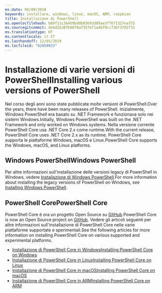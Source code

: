 ```yaml
---
ms.date: 08/09/2018
keywords: installare, windows, linux, macOS, ARM, raspbian
title: Installazione di PowerShell
ms.openlocfilehash: b89f11c36459bd0b03693d89ae3ff6f1327ea755
ms.sourcegitcommit: debd2b38fb8070a7357bf1a4bf9cc736f3702f31
ms.translationtype: HT
ms.contentlocale: it-IT
ms.lasthandoff: 12/05/2019
ms.locfileid: "62059033"
---
```

# <a name="installing-various-versions-of-powershell"></a><span data-ttu-id="578c1-103">Installazione di varie versioni di PowerShell</span><span class="sxs-lookup"><span data-stu-id="578c1-103">Installing various versions of PowerShell</span></span>

<span data-ttu-id="578c1-104">Nel corso degli anni sono state pubblicate molte versioni di PowerShell.</span><span class="sxs-lookup"><span data-stu-id="578c1-104">Over the years, there have been many releases of PowerShell.</span></span> <span data-ttu-id="578c1-105">Inizialmente, Windows PowerShell era basato su .NET Framework e funzionava solo nei sistemi Windows.</span><span class="sxs-lookup"><span data-stu-id="578c1-105">Initially, Windows PowerShell was built on the .NET Framework and only worked on Windows systems.</span></span> <span data-ttu-id="578c1-106">Nella versione corrente PowerShell Core usa .NET Core 2.x come runtime.</span><span class="sxs-lookup"><span data-stu-id="578c1-106">With the current release, PowerShell Core uses .NET Core 2.x as its runtime.</span></span> <span data-ttu-id="578c1-107">PowerShell Core supporta le piattaforme Windows, macOS e Linux.</span><span class="sxs-lookup"><span data-stu-id="578c1-107">PowerShell Core supports the Windows, macOS, and Linux platforms.</span></span>

## <a name="windows-powershell"></a><span data-ttu-id="578c1-108">Windows PowerShell</span><span class="sxs-lookup"><span data-stu-id="578c1-108">Windows PowerShell</span></span>

<span data-ttu-id="578c1-109">Per altre informazioni sull'installazione delle versioni legacy di PowerShell in Windows, vedere [Installazione di Windows PowerShell](installing-windows-powershell.md).</span><span class="sxs-lookup"><span data-stu-id="578c1-109">For more information about installing the legacy versions of PowerShell on Windows, see [Installing Windows PowerShell](installing-windows-powershell.md).</span></span>

## <a name="powershell-core"></a><span data-ttu-id="578c1-110">PowerShell Core</span><span class="sxs-lookup"><span data-stu-id="578c1-110">PowerShell Core</span></span>

<span data-ttu-id="578c1-111">PowerShell Core è ora un progetto Open Source su [GitHub](https://github.com/powershell/powershell).</span><span class="sxs-lookup"><span data-stu-id="578c1-111">PowerShell Core is now an Open Source project on [GitHub](https://github.com/powershell/powershell).</span></span>
<span data-ttu-id="578c1-112">Vedere gli articoli seguenti per altre informazioni sull'installazione di PowerShell Core nelle varie piattaforme supportate e sperimentali.</span><span class="sxs-lookup"><span data-stu-id="578c1-112">See the following articles for more information on installing PowerShell Core on various supported and experimental platforms.</span></span>

- [<span data-ttu-id="578c1-113">Installazione di PowerShell Core in Windows</span><span class="sxs-lookup"><span data-stu-id="578c1-113">Installing PowerShell Core on Windows</span></span>](Installing-PowerShell-Core-on-Windows.md)
- [<span data-ttu-id="578c1-114">Installazione di PowerShell Core in Linux</span><span class="sxs-lookup"><span data-stu-id="578c1-114">Installing PowerShell Core on Linux</span></span>](Installing-PowerShell-Core-on-Linux.md)
- [<span data-ttu-id="578c1-115">Installazione di PowerShell Core in macOS</span><span class="sxs-lookup"><span data-stu-id="578c1-115">Installing PowerShell Core on macOS</span></span>](Installing-PowerShell-Core-on-macOS.md)
- [<span data-ttu-id="578c1-116">Installazione di PowerShell Core in ARM</span><span class="sxs-lookup"><span data-stu-id="578c1-116">Installing PowerShell Core on ARM</span></span>](PowerShell-Core-on-ARM.md)
